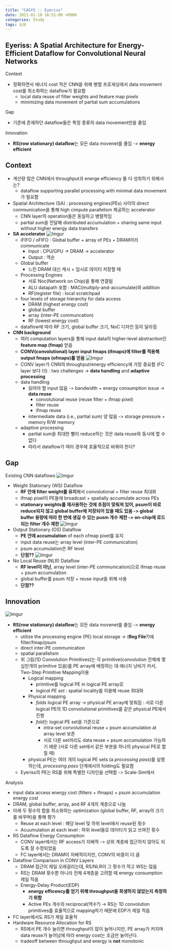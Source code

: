 ```yaml
---
title: "CASYS :: Eyeriss"
date: 2021-01-18 16:51:00 +0900
categories: Study
tags: 논문
---
```


## Eyeriss: A Spatial Architecture for Energy-Efficient Dataflow for Convolutional Neural Networks

Context
- 정확하면서 에너지 cost 적은 CNN을 위해 병렬 프로세싱에서 data movement cost를 최소화하는 dataflow가 필요함
  - local data reuse of filter weights and feature map pixels
  - minimizing data movement of partial sum accumulations

Gap
- 기존에 존재하던 dataflow들은 특정 종류의 data movement만을 줄임

Innovation
- **RS(row stationary) dataflow**는 모든 data movenet를 줄임 -> **energy efficient**


## Context
- 계산량 많은 CNN에서 throughput과 energe efficiency 둘 다 성취하기 위해서는?
  - dataflow supporting parallel processing with minimal data movement가 필요함
- Spatial Architecture (SA) : processing engines(PEs) 사이의 direct communication을 통해 high cimpute parallelism 제공하는 accelerator
  - CNN layer의 operation들은 동일하고 병렬적임
  - partial sum을 전달해 distributed accumulation + sharing same input without higher energy data transfers
- **SA accelerator**
  ![Imgur](https://imgur.com/wyZWeo2.png)
  - iFIFO / oFIFO : Global buffer + array of PEs + DRAM끼리 communicate
    - Input : CPU/GPU -> DRAM -> accelerator
    - Output : 역순
  - Global buffer
    - 느린 DRAM 대신 캐시 + 임시로 데이터 저장할 때
  - Processing Engines
    - 서로 Noc(Network on Chip)을 통해 연결됨
    - ALU datapath 포함 : MAC(multiply-and-accumulate)와 addition
    - RF(register file) : local scratchpad
  - four levels of storage hierarchy for data access
    - DRAM (highest energy cost)
    - global buffer
    - array (inter-PE communcation)
    - RF (lowest energy cost)
  - dataflow에 따라 RF 크기, global buffer 크기, NoC 디자인 등이 달라짐
- **CNN background**
  - 여러 computation layers을 통해 input data의 higher-level abstraction인 **feature map (fmap)** 얻음
  - **CONV(convolutional) layer input fmaps (ifmaps)에 filter를 적용해 output fmaps (ofmaps)를 얻음**
  ![Imgur](https://imgur.com/5sqS5Br.png)
  - CONV layer가 CNN의 throughput/energy efficiency에 가장 중요함 (FC layer 보다 더) : two challenges -> **data handling** and **adaptive processing**
  - data handling
    - 읽어야 할 input 많음 -> bandwidth + energy consumption issue -> **data reuse**
      - convolutional reuse (reuse filter + ifmap pixel)
      - filter reuse
      - ifmap reuse
    - intermediate data (i.e., partial sum) 양 많음 -> storage pressure + memory R/W memory
  - adaptive processing
    - partial sum을 최대한 빨리 reduce하는 것은 data reuse와 동시에 할 수 없다
    - 따라서 dataflow가 여러 경우에 효율적으로 바꿔야 한다?

## Gap
Existing CNN dataflows
![Imgur](https://imgur.com/kwMqyla.png)
- Weight Stationary (WS) Dataflow
  - **RF 안에 filter weight를 유지**해서 convolutional + filter reuse 최대화
  - ifmap pixel이 PE들에 broadcast + spatially accumulate across PEs
  - **stationary weights를 재사용하는 것에 초점이 맞춰져 있어, psum이 바로 reduce되지 않고 global buffer에 저장되어 있을 때도 있음 -> global buffer 용량에 따라 한 번에 생길 수 있는 pusm 개수 제한 -> on-chip에 로드되는 filter 개수 제한**
![Imgur](https://imgur.com/wrppfbr.png)
- Output Stationary (OS) Dataflow
  - **PE 안에 accumulation** of each ofmap pixel를 유지
  - input data reuse는 array level (inter-PE communication)
  - psum accumulation은 RF level
  - **단점??**
![Imgur](https://imgur.com/ah3fKc2.png)
- No Local Reuse (NLR) Dataflow
  - **RF level이 아닌**, array level (inter-PE communication)으로 ifmap reuse + psum accumulation
  - global buffer를 psum 저장 + reuse input을 위해 사용
  - **단점??**

## Innovation

![Imgur](https://imgur.com/tzIz0RV.png)
- **RS(row stationary) dataflow**는 모든 data movenet를 줄임 -> **energy efficient**
  - utilize the processing engine (PE) local storage -> (**Reg File**?)에 filter/fmap/psum
  - direct inter-PE communication
  - spatial parallelism
  - 위 그림(1D Convolution Primitives)는 각 primitive(convolution 전체에 몇십만개의 primitive 있음)를 PE array에 배정하는 데 에너지 낭비가 커서, Two-Step Primitive Mapping이용
    - Logical mapping
      - primitive를 logical PE in logical PE array로
      - *logical PE set* : spatial locality를 이용해 reuse 최대화
    - Physical mapping
      - *folds* logical PE array -> physical PE array에 맞춰짐 : 서로 다른 logical PE의 1D convolutional primitives를 같은 physical PE에서 진행
      - *fold*는 logical PE set을 기준으로
        - intra-set convolutional reuse + psum accumulation at array level 보존
        - 서로 다른 set끼리도 data reuse + psum accumulation 가능하기 때문 (서로 다른 set에서 같은 부분을 하나의 physical PE로 합칠 때)
    - physical PE는 여러 개의 logical PE sets (a *processing pass*)를 실행하는데, *processing pass* 단계에서의 folding도 필요함
  - Eyeriss의 PE는 RS를 위해 특별한 디자인을 선택함 -> Scale-Sim에서


Analysis
- input data access energy cost (filters + ifmaps) + psum accumulation energy cost
- DRAM, global buffer, array, and RF 4개의 계층으로 나눔
- 아래 두 횟수의 합을 최소화하는 optimization (global buffer, RF, array의 크기를 바꾸며)을 통해 평가
  - Reuse at each level : 해당 level 및 하위 level에서 reuse된 횟수
  - Acuumulation at each level : 하위 level들로 데이터가 읽고 쓰여진 횟수
- RS Dataflow Energy Consumption
  - CONV layer에서는 RF access가 지배적 -> 상위 계층에 접근하지 않아도 되도록 잘 수정되었음
  - FC layer에서는 DRAM이 지배적이지만, CONV의 비중이 더 큼
- Dataflow Comparison in CONV Layers
  - DRAM 접근이 제일 오래걸리는데, RS/NLR이 그 횟수가 적고 WS는 많음
  - RS는 DRAM 횟수뿐 아니라 전체 4계층을 고려할 때 energy consumption 제일 적음
  - Energy-Delay Product(EDP)
    - **energy efficency를 얻기 위해 throughput을 희생하지 않았는지 측정하기 위함**
    - Active PEs 개수의 reciprocal(역수?) -> RS는 1D convolution primitives를 효율적으로 mapping하기 때문에 EDP가 제일 적음 
- FC layer에서도 RS가 제일 효율적
- Hardware Resource Allocation for RS
  - RS에서 PE 개수 늘리면 throughput이 많이 늘어나지만, PE array가 커지며 data reuse가 늘어남에 따라 energy cost는 조금만 늘어난다.
  - tradeoff between throughput and energy is **not** monotonic